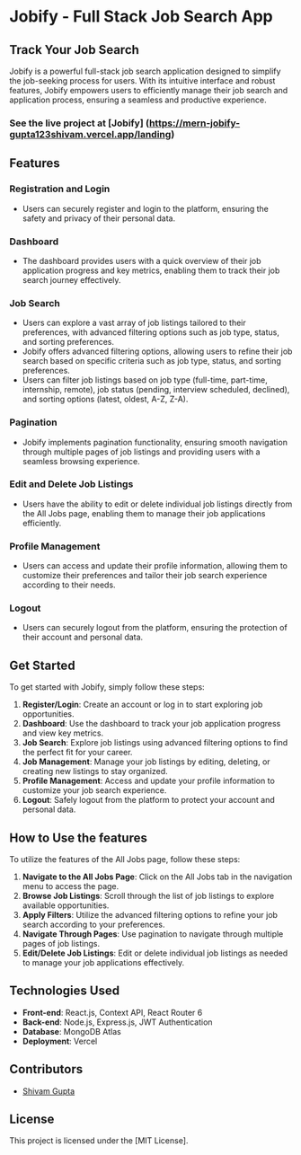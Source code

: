 # Jobify - Full Stack Job Search App
## Track Your Job Search
Jobify is a powerful full-stack job search application designed to simplify the job-seeking process for users. With its intuitive interface and robust features, Jobify empowers users to efficiently manage their job search and application process, ensuring a seamless and productive experience.

### See the live project at [Jobify] (https://mern-jobify-gupta123shivam.vercel.app/landing)

## Features

### Registration and Login
- Users can securely register and login to the platform, ensuring the safety and privacy of their personal data.

### Dashboard
- The dashboard provides users with a quick overview of their job application progress and key metrics, enabling them to track their job search journey effectively.

### Job Search
- Users can explore a vast array of job listings tailored to their preferences, with advanced filtering options such as job type, status, and sorting preferences.
- Jobify offers advanced filtering options, allowing users to refine their job search based on specific criteria such as job type, status, and sorting preferences.
- Users can filter job listings based on job type (full-time, part-time, internship, remote), job status (pending, interview scheduled, declined), and sorting options (latest, oldest, A-Z, Z-A).

### Pagination
- Jobify implements pagination functionality, ensuring smooth navigation through multiple pages of job listings and providing users with a seamless browsing experience.

### Edit and Delete Job Listings
- Users have the ability to edit or delete individual job listings directly from the All Jobs page, enabling them to manage their job applications efficiently.

### Profile Management
- Users can access and update their profile information, allowing them to customize their preferences and tailor their job search experience according to their needs.

### Logout
- Users can securely logout from the platform, ensuring the protection of their account and personal data.

## Get Started
To get started with Jobify, simply follow these steps:
1. **Register/Login**: Create an account or log in to start exploring job opportunities.
2. **Dashboard**: Use the dashboard to track your job application progress and view key metrics.
3. **Job Search**: Explore job listings using advanced filtering options to find the perfect fit for your career.
4. **Job Management**: Manage your job listings by editing, deleting, or creating new listings to stay organized.
5. **Profile Management**: Access and update your profile information to customize your job search experience.
6. **Logout**: Safely logout from the platform to protect your account and personal data.

## How to Use the features
To utilize the features of the All Jobs page, follow these steps:
1. **Navigate to the All Jobs Page**: Click on the All Jobs tab in the navigation menu to access the page.
2. **Browse Job Listings**: Scroll through the list of job listings to explore available opportunities.
3. **Apply Filters**: Utilize the advanced filtering options to refine your job search according to your preferences.
4. **Navigate Through Pages**: Use pagination to navigate through multiple pages of job listings.
5. **Edit/Delete Job Listings**: Edit or delete individual job listings as needed to manage your job applications effectively.


## Technologies Used
- **Front-end**: React.js, Context API, React Router 6
- **Back-end**: Node.js, Express.js, JWT Authentication
- **Database**: MongoDB Atlas
- **Deployment**: Vercel

## Contributors
- [Shivam Gupta](https://github.com/gupta123shivam)

## License
This project is licensed under the [MIT License].


